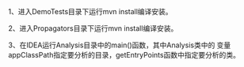 1、进入DemoTests目录下运行mvn install编译安装。

2、进入Propagators目录下运行mvn install编译安装。

3、在IDEA运行Analysis目录中的main()函数，其中Analysis类中的
变量appClassPath指定要分析的目录，getEntryPoints函数中指定要分析的类。